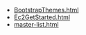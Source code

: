 * [BootstrapThemes.html](BootstrapThemes.html)
* [Ec2GetStarted.html](Ec2GetStarted.html)
* [master-list.html](master-list.html)